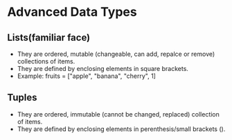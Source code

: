 # Advanced Data Types

## Lists(familiar face)
- They are ordered, mutable (changeable, can add, repalce or remove) collections of items. 
- They are defined by enclosing elements in square brackets.
- Example: fruits = ["apple", "banana", "cherry", 1]

## Tuples
- They are ordered, immutable (cannot be changed, replaced) collection of items.
- They are defined by enclosing elements in perenthesis/small brackets ().